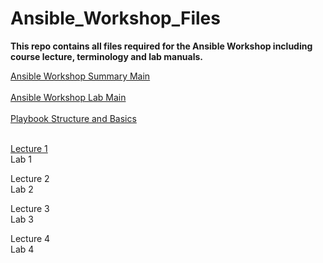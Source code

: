 # Ansible_Workshop_Files
**This repo contains all files required for the Ansible Workshop including course lecture, terminology and lab manuals.**

[Ansible Workshop Summary Main](/docs/WORKSHOP-MAIN.md#ansible-workshop--ansible-basics)<br><br>
[Ansible Workshop Lab Main](/docs/LAB-MAIN.md#lab-main)<br><br>
[Playbook Structure and Basics](/docs/PLAY-BASICS-MAIN.md#lab-main)<br><br>

[Lecture 1](/docs/LECTURE1-MAIN.md)<br>
Lab 1<br>

Lecture 2<br>
Lab 2<br>

Lecture 3<br>
Lab 3<br>

Lecture 4<br>
Lab 4<br>



